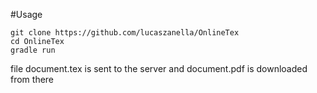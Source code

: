 #Usage

```
git clone https://github.com/lucaszanella/OnlineTex
cd OnlineTex
gradle run
```

file document.tex is sent to the server and document.pdf is downloaded from there
